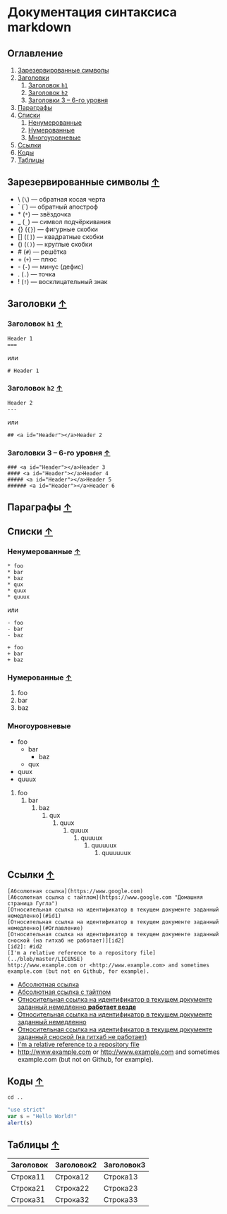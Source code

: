 # Документация синтаксиса markdown

<a name="id1"></a>
## <a id="Оглавление"></a>Оглавление
1. [Зарезервированные символы](#Зарезервированные-символы)
1. [Заголовки](#Заголовки)
    1. [Заголовок `h1`](#Заголовок-h1)
    1. [Заголовок `h2`](#Заголовок-h2)
    1. [Заголовки 3 – 6-го уровня](#Заголовки-3--6-го-уровня)
1. [Параграфы](#Параграфы)
1. [Списки](#Списки)
    1. [Ненумерованные](#Ненумерованные)
    1. [Нумерованные](#Нумерованные)
    1. [Многоуровневые](#Многоуровневые)
1. [Ссылки](#Ссылки)
1. [Коды](#Коды)
1. [Таблицы](#Таблицы)

## <a id="Зарезервированные-символы"></a>Зарезервированные символы [↑](#Оглавление "К оглавлению")
* \\   (`\`)  — обратная косая черта
* \`   (\`)   — обратный апостроф
* \*   (`*`)  — звёздочка
* \_   (`_`)  — символ подчёркивания
* \{\} (`{}`) — фигурные скобки
* \[\] (`[]`) — квадратные скобки
* \(\) (`()`) — круглые скобки
* \#   (`#`)  — решётка
* \+   (`+`)  — плюс
* \-   (`-`)  — минус (дефис)
* \.   (`.`)  — точка
* \!   (`!`)  — восклицательный знак

## <a id="Заголовки"></a>Заголовки [↑](#Оглавление "К оглавлению")
### <a id="Заголовок-h1"></a>Заголовок `h1` [↑](#Оглавление "К оглавлению")
```
Header 1
===
```
или
```
# Header 1
```

### <a id="Заголовок-h2"></a>Заголовок `h2` [↑](#Оглавление "К оглавлению")
```
Header 2
---
```
или
```
## <a id="Header"></a>Header 2
```

### <a id="Заголовки-3--6-го-уровня"></a>Заголовки 3 – 6-го уровня [↑](#Оглавление "К оглавлению")
```
### <a id="Header"></a>Header 3
#### <a id="Header"></a>Header 4
##### <a id="Header"></a>Header 5
###### <a id="Header"></a>Header 6
```

## <a id="Параграфы"></a>Параграфы [↑](#Оглавление "К оглавлению")

## <a id="Списки"></a>Списки [↑](#Оглавление "К оглавлению")
### <a id="Ненумерованные"></a>Ненумерованные [↑](#Оглавление "К оглавлению")
```
* foo
* bar
* baz
* qux
* quux
* quuux
```
или
```
- foo
- bar
- baz
```
```
+ foo
+ bar
+ baz
```

### <a id="Нумерованные"></a>Нумерованные [↑](#Оглавление "К оглавлению")
1. foo
1. bar
1. baz

### <a id="Многоуровневые"></a>Многоуровневые
* foo
    * bar
        * baz
    * qux
* quux
* quuux

1. foo
    1. bar
        1. baz
            1. qux
                1. quux
                    1. quuux
                        1. quuuux
                            1. quuuuux
                                1. quuuuuux

## <a id="Ссылки"></a>Ссылки [↑](#Оглавление "К оглавлению")
```
[Абсолютная ссылка](https://www.google.com)
[Абсолютная ссылка с тайтлом](https://www.google.com "Домашняя страница Гугла")
[Относительная ссылка на идентификатор в текущем документе заданный немедленно](#id1)
[Относительная ссылка на идентификатор в текущем документе заданный немедленно](#Оглавление)
[Относительная ссылка на идентификатор в текущем документе заданный сноской (на гитхаб не работает)][id2]
[id2]: #id2
[I'm a relative reference to a repository file](../blob/master/LICENSE)
http://www.example.com or <http://www.example.com> and sometimes example.com (but not on Github, for example).
```

* [Абсолютная ссылка](https://www.google.com)
* [Абсолютная ссылка с тайтлом](https://www.google.com "Домашняя страница Гугла")
* [Относительная ссылка на идентификатор в текущем документе заданный немедленно __работает везде__](#id1)
* [Относительная ссылка на идентификатор в текущем документе заданный немедленно](#Оглавление)
* [Относительная ссылка на идентификатор в текущем документе заданный сноской (на гитхаб не работает)][id321]
* [I'm a relative reference to a repository file](../blob/master/LICENSE)
* http://www.example.com or <http://www.example.com> and sometimes example.com (but not on Github, for example).

[id321]: #id2

## <a id="Коды"></a>Коды [↑](#Оглавление "К оглавлению")
`cd ..`
```javascript
"use strict"
var s = "Hello World!"
alert(s)
```

<a id="Таблицы"></a>
## Таблицы [↑](#Оглавление "К оглавлению")

|Заголовок|Заголовок2|Заголовок3
|---|---|---
|Строка11|Строка12|Строка13
|Строка21|Строка22|Строка23
|Строка31|Строка32|Строка33
